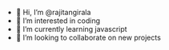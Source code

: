 - 👋 Hi, I’m @rajitangirala
- 👀 I’m interested in coding 
- 🌱 I’m currently learning javascript
- 💞️ I’m looking to collaborate on new projects 


<!---
rajitangirala/rajitangirala is a ✨ special ✨ repository because its `README.md` (this file) appears on your GitHub profile.
You can click the Preview link to take a look at your changes.
--->
